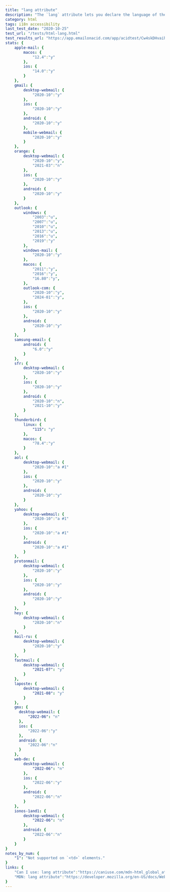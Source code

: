```yaml
---
title: "lang attribute"
description: "The `lang` attribute lets you declare the language of the content of an HTML element."
category: html
tags: i18n accessibility
last_test_date: "2020-10-25"
test_url: "/tests/html-lang.html"
test_results_url: "https://app.emailonacid.com/app/acidtest/Cw4skDHvaihUbRGS21mmXSnyxfjIQQNAMGfRwXlpf6zR7/list"
stats: {
    apple-mail: {
        macos: {
            "12.4":"y"
        },
        ios: {
            "14.0":"y"
        }
    },
    gmail: {
        desktop-webmail: {
            "2020-10":"y"
        },
        ios: {
            "2020-10":"y"
        },
        android: {
            "2020-10":"y"
        },
        mobile-webmail: {
            "2020-10":"y"
        }
    },
    orange: {
        desktop-webmail: {
            "2020-10":"y",
            "2021-03":"n"
        },
        ios: {
            "2020-10":"y"
        },
        android: {
            "2020-10":"y"
        }
    },
    outlook: {
        windows: {
            "2003":"u",
            "2007":"u",
            "2010":"u",
            "2013":"u",
            "2016":"u",
            "2019":"y"
        },
        windows-mail: {
            "2020-10":"y"
        },
        macos: {
            "2011":"y",
            "2016":"y",
            "16.80":"y",
        },
        outlook-com: {
            "2020-10":"y",
            "2024-01":"y",
        },
        ios: {
            "2020-10":"y"
        },
        android: {
            "2020-10":"y"
        }
    },
    samsung-email: {
        android: {
            "6.0":"y"
        }
    },
    sfr: {
        desktop-webmail: {
            "2020-10":"y"
        },
        ios: {
            "2020-10":"y"
        },
        android: {
            "2020-10":"n",
            "2021-10":"y"
        }
    },
    thunderbird: {
        linux: {
      		"115": "y"
    	},
        macos: {
            "78.4":"y"
        }
    },
    aol: {
        desktop-webmail: {
            "2020-10":"a #1"
        },
        ios: {
            "2020-10":"y"
        },
        android: {
            "2020-10":"y"
        }
    },
    yahoo: {
        desktop-webmail: {
            "2020-10":"a #1"
        },
        ios: {
            "2020-10":"a #1"
        },
        android: {
            "2020-10":"a #1"
        }
    },
    protonmail: {
        desktop-webmail: {
            "2020-10":"y"
        },
        ios: {
            "2020-10":"y"
        },
        android: {
            "2020-10":"y"
        }
    },
    hey: {
        desktop-webmail: {
            "2020-10":"n"
        }
    },
    mail-ru: {
        desktop-webmail: {
            "2020-10":"y"
        }
    },
    fastmail: {
        desktop-webmail: {
            "2021-07": "y"
        }
    },
    laposte: {
        desktop-webmail: {
            "2021-08": "y"
        }
    },
    gmx: {
      desktop-webmail: {
          "2022-06": "n"
      },
      ios: {
          "2022-06":"y"
      },
      android: {
          "2022-06":"n"
      }
	},
	web-de: {
		desktop-webmail: {
			"2022-06": "n"
		},
		ios: {
			"2022-06":"y"
		},
		android: {
			"2022-06":"n"
		}
	},
	ionos-1and1: {
		desktop-webmail: {
			"2022-06": "n"
		},
		android: {
			"2022-06":"n"
		}
	}
}
notes_by_num: {
    "1": "Not supported on `<td>` elements."
}
links: {
    "Can I use: lang attribute":"https://caniuse.com/mdn-html_global_attributes_lang",
    "MDN: lang attribute":"https://developer.mozilla.org/en-US/docs/Web/HTML/Global_attributes/lang"
}
---
```

